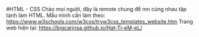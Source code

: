 #HTML - CSS
Chào mọi người, đây là remote chung để mn cùng nhau tập tành làm HTML. 
Mẫu mình cần làm theo: https://www.w3schools.com/w3css/tryw3css_templates_website.htm
Trang web hiện tại: https://bigcarinsa.github.io/Hat-Ti-eM-eL/
